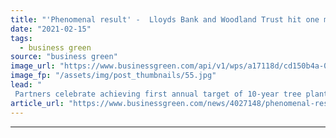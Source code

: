 ```yaml
---
title: "'Phenomenal result' -  Lloyds Bank and Woodland Trust hit one million tree-planting target"
date: "2021-02-15"
tags: 
  - business green
source: "business green"
image_url: "https://www.businessgreen.com/api/v1/wps/a17118d/cd150b4a-087f-4b3a-9ea3-f89de4e24a53/15/david-vig-qwHHOC2z5Xs-unsplash-185x114.jpg"
image_fp: "/assets/img/post_thumbnails/55.jpg"
lead: "
 Partners celebrate achieving first annual target of 10-year tree planting programme  ..."
article_url: "https://www.businessgreen.com/news/4027148/phenomenal-result-lloyds-bank-woodland-trust-hit-million-tree-planting-target"
---
```


---
